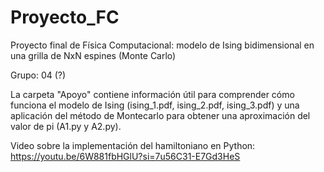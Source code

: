 # Proyecto_FC

Proyecto final de Física Computacional: modelo de Ising bidimensional en una grilla de NxN espines (Monte Carlo)

Grupo: 04 (?)

La carpeta "Apoyo" contiene información útil para comprender cómo funciona el modelo de Ising (ising_1.pdf, ising_2.pdf, ising_3.pdf) y una aplicación del método de Montecarlo para obtener una aproximación del valor de pi (A1.py y A2.py).

Video sobre la implementación del hamiltoniano en Python: https://youtu.be/6W881fbHGlU?si=7u56C31-E7Gd3HeS
